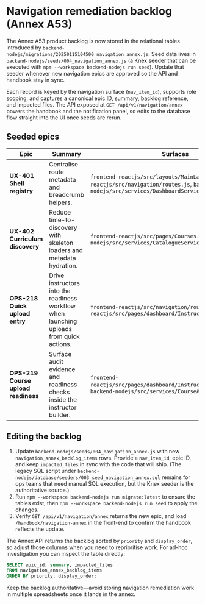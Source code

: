 # Navigation remediation backlog (Annex A53)

The Annex A53 product backlog is now stored in the relational tables introduced by
`backend-nodejs/migrations/20250115104500_navigation_annex.js`. Seed data lives in
`backend-nodejs/seeds/004_navigation_annex.js` (a Knex seeder that can be executed with
`npm --workspace backend-nodejs run seed`). Update that seeder whenever new navigation epics are
approved so the API and handbook stay in sync.

Each record is keyed by the navigation surface (`nav_item_id`), supports role scoping, and captures a canonical epic ID,
summary, backlog reference, and impacted files. The API exposed at `GET /api/v1/navigation/annex` powers the handbook and the
notification panel, so edits to the database flow straight into the UI once seeds are rerun.

## Seeded epics

| Epic | Summary | Surfaces | Backlog reference |
| --- | --- | --- | --- |
| **UX-401 Shell registry** | Centralise route metadata and breadcrumb helpers. | `frontend-reactjs/src/layouts/MainLayout.jsx`, `frontend-reactjs/src/navigation/routes.js`, `backend-nodejs/src/services/DashboardService.js` | `/handbook/navigation-annex#feed-registry` |
| **UX-402 Curriculum discovery** | Reduce time-to-discovery with skeleton loaders and metadata hydration. | `frontend-reactjs/src/pages/Courses.jsx`, `backend-nodejs/src/services/CatalogueService.js` | `/handbook/navigation-annex#courses-discovery` |
| **OPS-218 Quick upload entry** | Drive instructors into the readiness workflow when launching uploads from quick actions. | `frontend-reactjs/src/navigation/routes.js`, `frontend-reactjs/src/pages/dashboard/InstructorCourseCreate.jsx` | `/handbook/navigation-annex#quick-upload` |
| **OPS-219 Course upload readiness** | Surface audit evidence and readiness checks inside the instructor builder. | `frontend-reactjs/src/pages/dashboard/InstructorCourseCreate.jsx`, `backend-nodejs/src/services/CourseAuthoringService.js` | `/handbook/navigation-annex#course-upload-readiness` |

## Editing the backlog

1. Update `backend-nodejs/seeds/004_navigation_annex.js` with new `navigation_annex_backlog_items` rows. Provide a
   `nav_item_id`, epic ID, and keep `impacted_files` in sync with the code that will ship. (The legacy SQL script under
   `backend-nodejs/database/seeders/003_seed_navigation_annex.sql` remains for ops teams that need manual SQL execution, but
   the Knex seeder is the authoritative source.)
2. Run `npm --workspace backend-nodejs run migrate:latest` to ensure the tables exist, then
   `npm --workspace backend-nodejs run seed` to apply the changes.
3. Verify `GET /api/v1/navigation/annex` returns the new epic, and load `/handbook/navigation-annex` in the front-end to confirm
   the handbook reflects the update.

The Annex API returns the backlog sorted by `priority` and `display_order`, so adjust those columns when you need to reprioritise
work. For ad-hoc investigation you can inspect the table directly:

```sql
SELECT epic_id, summary, impacted_files
FROM navigation_annex_backlog_items
ORDER BY priority, display_order;
```

Keep the backlog authoritative—avoid storing navigation remediation work in multiple spreadsheets once it lands in the annex.
